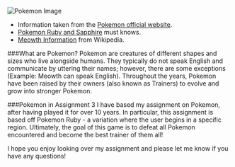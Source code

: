 ![Pokemon Image](http://2.bp.blogspot.com/-j_GR1Tq5tP0/VbY3ueWy4qI/AAAAAAAAIvE/wCjca8TaU6g/s1600/Logo%2BPokemon.png)
- Information taken from the [Pokemon official website](https://www.pokemon.com/us/parents-guide/).
- [Pokemon Ruby and Sapphire](https://en.wikipedia.org/wiki/Pok%C3%A9mon_Ruby_and_Sapphire) must knows.
- [Meowth Information](https://en.wikipedia.org/wiki/Meowth) from Wikipedia.

###What are Pokemon?
Pokemon are creatures of different shapes and sizes who 
live alongside humans. They typically do not speak English and communicate
by uttering their names; however, there are some exceptions (Example: Meowth can speak English). 
Throughout the years, Pokemon have been raised by their owners (also known as Trainers) to evolve 
and grow into stronger Pokemon.

###Pokemon in Assignment 3
I have based my assignment on Pokemon, after having played it for over 10 years.
In particular, this assignment is based off Pokemon Ruby - a variation where the user 
begins in a specific region. Ultimately, the goal of this game is to defeat all 
Pokemon encountered and become the best trainer of them all! 

I hope you enjoy looking over my assignment and please let me know if you have any questions!
